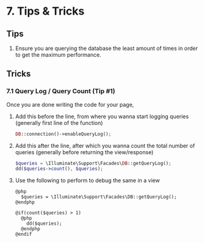 # 7. Tips & Tricks

## Tips

1. Ensure you are querying the database the least amount of times in order to get the maximum performance.

## Tricks

### 7.1 Query Log / Query Count (Tip #1)

Once you are done writing the code for your page,

1. Add this before the line, from where you wanna start logging queries (generally first line of the function)

   ```php
   DB::connection()->enableQueryLog();
   ```

2. Add this after the line, after which you wanna count the total number of queries (generally before returning the view/response)

   ```php
   $queries = \Illuminate\Support\Facades\DB::getQueryLog();
   dd($queries->count(), $queries);
   ```

3. Use the following to perform to debug the same in a view

   ```blade
   @php
     $queries = \Illuminate\Support\Facades\DB::getQueryLog();
   @endphp

   @if(count($queries) > 1)
     @php
       dd($queries);
     @endphp
   @endif
   ```
